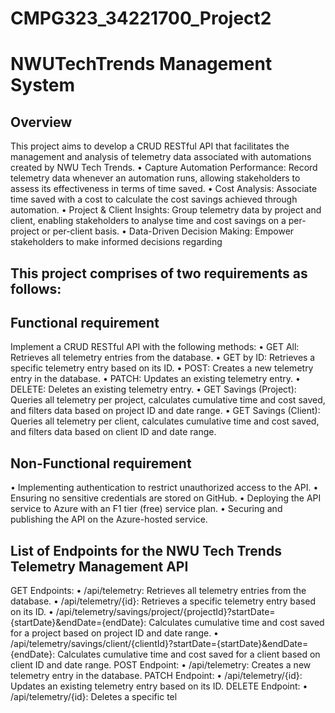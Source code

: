 # CMPG323_34221700_Project2
#  NWUTechTrends Management System
## Overview
This project aims to develop a CRUD RESTful API that facilitates the management and analysis of telemetry data associated with automations created by NWU Tech Trends.
•	Capture Automation Performance: Record telemetry data whenever an automation runs, allowing stakeholders to assess its effectiveness in terms of time saved.
•	Cost Analysis: Associate time saved with a cost to calculate the cost savings achieved through automation.
•	Project & Client Insights: Group telemetry data by project and client, enabling stakeholders to analyse time and cost savings on a per-project or per-client basis.
•	Data-Driven Decision Making: Empower stakeholders to make informed decisions regarding

## This project comprises of two requirements as follows:
## Functional requirement
Implement a CRUD RESTful API with the following methods:
•	GET All: Retrieves all telemetry entries from the database.
•	GET by ID: Retrieves a specific telemetry entry based on its ID.
•	POST: Creates a new telemetry entry in the database.
•	PATCH: Updates an existing telemetry entry.
•	DELETE: Deletes an existing telemetry entry.
•	GET Savings (Project): Queries all telemetry per project, calculates cumulative time and cost saved, and filters data based on project ID and date range.
•	GET Savings (Client): Queries all telemetry per client, calculates cumulative time and cost saved, and filters data based on client ID and date range.

## Non-Functional requirement
•	Implementing authentication to restrict unauthorized access to the API.
•	Ensuring no sensitive credentials are stored on GitHub.
•	Deploying the API service to Azure with an F1 tier (free) service plan.
•	Securing and publishing the API on the Azure-hosted service.

## List of Endpoints for the NWU Tech Trends Telemetry Management API
GET Endpoints:
•	/api/telemetry: Retrieves all telemetry entries from the database.
•	/api/telemetry/{id}: Retrieves a specific telemetry entry based on its ID.
•	/api/telemetry/savings/project/{projectId}?startDate={startDate}&endDate={endDate}: Calculates cumulative time and cost saved for a project based on project ID and date range.
•	/api/telemetry/savings/client/{clientId}?startDate={startDate}&endDate={endDate}: Calculates cumulative time and cost saved for a client based on client ID and date range.
POST Endpoint:
•	/api/telemetry: Creates a new telemetry entry in the database.
PATCH Endpoint:
•	/api/telemetry/{id}: Updates an existing telemetry entry based on its ID.
DELETE Endpoint:
•	/api/telemetry/{id}: Deletes a specific tel

